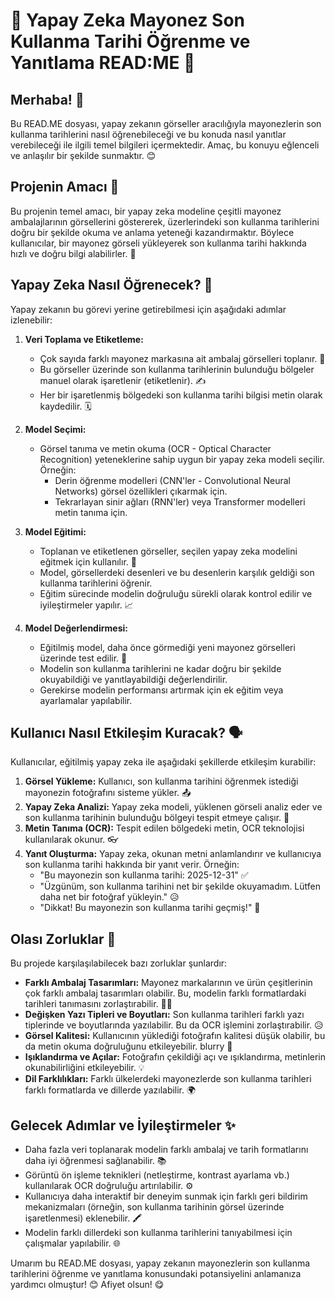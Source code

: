 # 🥫 Yapay Zeka Mayonez Son Kullanma Tarihi Öğrenme ve Yanıtlama READ:ME 🥫

## Merhaba! 👋

Bu READ.ME dosyası, yapay zekanın görseller aracılığıyla mayonezlerin son kullanma tarihlerini nasıl öğrenebileceği ve bu konuda nasıl yanıtlar verebileceği ile ilgili temel bilgileri içermektedir. Amaç, bu konuyu eğlenceli ve anlaşılır bir şekilde sunmaktır. 😊

## Projenin Amacı 🎯

Bu projenin temel amacı, bir yapay zeka modeline çeşitli mayonez ambalajlarının görsellerini göstererek, üzerlerindeki son kullanma tarihlerini doğru bir şekilde okuma ve anlama yeteneği kazandırmaktır. Böylece kullanıcılar, bir mayonez görseli yükleyerek son kullanma tarihi hakkında hızlı ve doğru bilgi alabilirler. 🧐

## Yapay Zeka Nasıl Öğrenecek? 🧠

Yapay zekanın bu görevi yerine getirebilmesi için aşağıdaki adımlar izlenebilir:

1.  **Veri Toplama ve Etiketleme:**
    * Çok sayıda farklı mayonez markasına ait ambalaj görselleri toplanır. 📸
    * Bu görseller üzerinde son kullanma tarihlerinin bulunduğu bölgeler manuel olarak işaretlenir (etiketlenir). ✍️
    * Her bir işaretlenmiş bölgedeki son kullanma tarihi bilgisi metin olarak kaydedilir. 🗓️

2.  **Model Seçimi:**
    * Görsel tanıma ve metin okuma (OCR - Optical Character Recognition) yeteneklerine sahip uygun bir yapay zeka modeli seçilir. Örneğin:
        * Derin öğrenme modelleri (CNN'ler - Convolutional Neural Networks) görsel özellikleri çıkarmak için.
        * Tekrarlayan sinir ağları (RNN'ler) veya Transformer modelleri metin tanıma için.

3.  **Model Eğitimi:**
    * Toplanan ve etiketlenen görseller, seçilen yapay zeka modelini eğitmek için kullanılır. 💪
    * Model, görsellerdeki desenleri ve bu desenlerin karşılık geldiği son kullanma tarihlerini öğrenir.
    * Eğitim sürecinde modelin doğruluğu sürekli olarak kontrol edilir ve iyileştirmeler yapılır. 📈

4.  **Model Değerlendirmesi:**
    * Eğitilmiş model, daha önce görmediği yeni mayonez görselleri üzerinde test edilir. 🧪
    * Modelin son kullanma tarihlerini ne kadar doğru bir şekilde okuyabildiği ve yanıtlayabildiği değerlendirilir.
    * Gerekirse modelin performansı artırmak için ek eğitim veya ayarlamalar yapılabilir.

## Kullanıcı Nasıl Etkileşim Kuracak? 🗣️

Kullanıcılar, eğitilmiş yapay zeka ile aşağıdaki şekillerde etkileşim kurabilir:

1.  **Görsel Yükleme:** Kullanıcı, son kullanma tarihini öğrenmek istediği mayonezin fotoğrafını sisteme yükler. 📤
2.  **Yapay Zeka Analizi:** Yapay zeka modeli, yüklenen görseli analiz eder ve son kullanma tarihinin bulunduğu bölgeyi tespit etmeye çalışır. 👀
3.  **Metin Tanıma (OCR):** Tespit edilen bölgedeki metin, OCR teknolojisi kullanılarak okunur. 👓
4.  **Yanıt Oluşturma:** Yapay zeka, okunan metni anlamlandırır ve kullanıcıya son kullanma tarihi hakkında bir yanıt verir. Örneğin:
    * "Bu mayonezin son kullanma tarihi: 2025-12-31" ✅
    * "Üzgünüm, son kullanma tarihini net bir şekilde okuyamadım. Lütfen daha net bir fotoğraf yükleyin." 😥
    * "Dikkat! Bu mayonezin son kullanma tarihi geçmiş!" 🚨

## Olası Zorluklar 🤔

Bu projede karşılaşılabilecek bazı zorluklar şunlardır:

* **Farklı Ambalaj Tasarımları:** Mayonez markalarının ve ürün çeşitlerinin çok farklı ambalaj tasarımları olabilir. Bu, modelin farklı formatlardaki tarihleri tanımasını zorlaştırabilir. 😵‍💫
* **Değişken Yazı Tipleri ve Boyutları:** Son kullanma tarihleri farklı yazı tiplerinde ve boyutlarında yazılabilir. Bu da OCR işlemini zorlaştırabilir. 😥
* **Görsel Kalitesi:** Kullanıcının yüklediği fotoğrafın kalitesi düşük olabilir, bu da metin okuma doğruluğunu etkileyebilir.  blurry 📸
* **Işıklandırma ve Açılar:** Fotoğrafın çekildiği açı ve ışıklandırma, metinlerin okunabilirliğini etkileyebilir. 💡
* **Dil Farklılıkları:** Farklı ülkelerdeki mayonezlerde son kullanma tarihleri farklı formatlarda ve dillerde yazılabilir. 🌍

## Gelecek Adımlar ve İyileştirmeler ✨

* Daha fazla veri toplanarak modelin farklı ambalaj ve tarih formatlarını daha iyi öğrenmesi sağlanabilir. 📚
* Görüntü ön işleme teknikleri (netleştirme, kontrast ayarlama vb.) kullanılarak OCR doğruluğu artırılabilir. ⚙️
* Kullanıcıya daha interaktif bir deneyim sunmak için farklı geri bildirim mekanizmaları (örneğin, son kullanma tarihinin görsel üzerinde işaretlenmesi) eklenebilir. 🖍️
* Modelin farklı dillerdeki son kullanma tarihlerini tanıyabilmesi için çalışmalar yapılabilir. 🌐

Umarım bu READ.ME dosyası, yapay zekanın mayonezlerin son kullanma tarihlerini öğrenme ve yanıtlama konusundaki potansiyelini anlamanıza yardımcı olmuştur! 😊 Afiyet olsun! 😋
